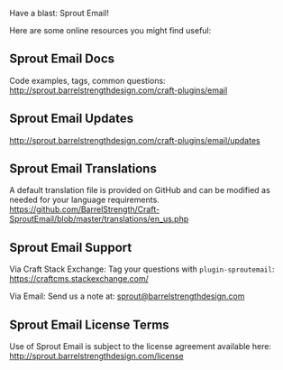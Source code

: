 Have a blast: Sprout Email!

Here are some online resources you might find useful:


Sprout Email Docs
------------------------------------------------------------
Code examples, tags, common questions:
http://sprout.barrelstrengthdesign.com/craft-plugins/email


Sprout Email Updates
------------------------------------------------------------
http://sprout.barrelstrengthdesign.com/craft-plugins/email/updates


Sprout Email Translations
------------------------------------------------------------
A default translation file is provided on GitHub and can be modified 
as needed for your language requirements.
https://github.com/BarrelStrength/Craft-SproutEmail/blob/master/translations/en_us.php


Sprout Email Support
------------------------------------------------------------

Via Craft Stack Exchange: Tag your questions with `plugin-sproutemail`:
https://craftcms.stackexchange.com/

Via Email:
Send us a note at: sprout@barrelstrengthdesign.com


Sprout Email License Terms
------------------------------------------------------------
Use of Sprout Email is subject to the license agreement available here:
http://sprout.barrelstrengthdesign.com/license